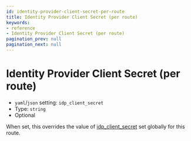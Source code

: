 ```yaml
---
id: identity-provider-client-secret-per-route
title: Identity Provider Client Secret (per route)
keywords:
- reference
- Identity Provider Client Secret (per route)
pagination_prev: null
pagination_next: null
---
```



# Identity Provider Client Secret (per route)
- `yaml`/`json` setting: `idp_client_secret`
- Type: `string`
- Optional

When set, this overrides the value of [idp_client_secret](#identity-provider-client-secret) set globally for this route.

